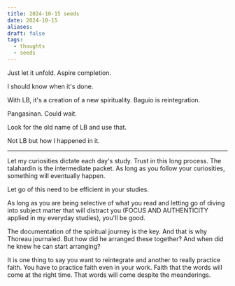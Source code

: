 ```yaml
---
title: 2024-10-15 seeds
date: 2024-10-15
aliases: 
draft: false
tags:
  - thoughts
  - seeds
---
```

Just let it unfold.
Aspire completion.

I should know when it's done.

With LB, it's a creation of a new spirituality.
Baguio is reintegration.

Pangasinan. Could wait.

Look for the old name of LB and use that.

Not LB but how I happened in it.

***

Let my curiosities dictate each day's study. Trust in this long process. The talahardin is the intermediate packet. As long as you follow your curiosities, something will eventually happen.

Let go of this need to be efficient in your studies.

As long as you are being selective of what you read and letting go of diving into subject matter that will distract you (FOCUS AND AUTHENTICITY applied in my everyday studies), you'll be good.

The documentation of the spiritual journey is the key. And that is why Thoreau journaled. But how did he arranged these together? And when did he knew he can start arranging?

It is one thing to say you want to reintegrate and another to really practice faith. You have to practice faith even in your work. Faith that the words will come at the right time. That words will come despite the meanderings.
